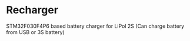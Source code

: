 # Recharger
STM32F030F4P6 based battery charger for LiPol 2S (Can charge battery from USB or 3S battery)
